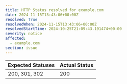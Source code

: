 ```yaml
---
title: HTTP Status resolved for example.com
date: 2024-11-15T13:43:06+00:00Z
resolved: True
resolvedWhen: 2024-11-15T13:43:06+00:00Z
resolvedStartTime: 2024-10-25T21:09:43.191474+00:00
severity: notice
affected:
  - example.com
section: issue
---
```


| Expected Statuses | Actual Status  |
|-------------------|----------------|
| 200, 301, 302 | 200 |
